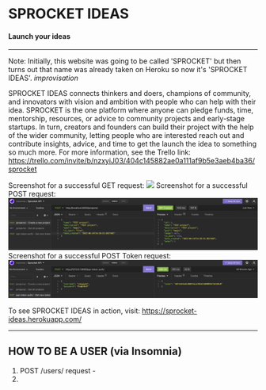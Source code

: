 # SPROCKET IDEAS
#### Launch your ideas

***

Note: Initially, this website was going to be called 'SPROCKET' but then turns out that name was already taken on Heroku so now it's 'SPROCKET IDEAS'. *improvisation*

SPROCKET IDEAS connects thinkers and doers, champions of community, and innovators with vision and ambition with people who can help with their idea. SPROCKET is the one platform where anyone can pledge funds, time, mentorship, resources, or advice to community projects and early-stage startups. In turn, creators and founders can build their project with the help of the wider community, letting people who are interested reach out and contribute insights, advice, and time to get the launch the idea to something so much more. 
For more information, see the Trello link: https://trello.com/invite/b/nzxyiJ03/404c145882ae0a111af9b5e3aeb4ba36/sprocket

Screenshot for a successful GET request: ![](Screenshots/)
Screenshot for a successful POST request: ![](Screenshots/POSTProject.png)
Screenshot for a successful POST Token request: ![](Screenshots/POSTToken.png)

To see SPROCKET IDEAS in action, visit: https://sprocket-ideas.herokuapp.com/

***

## HOW TO BE A USER (via Insomnia)
1. POST /users/ request - 
2. 